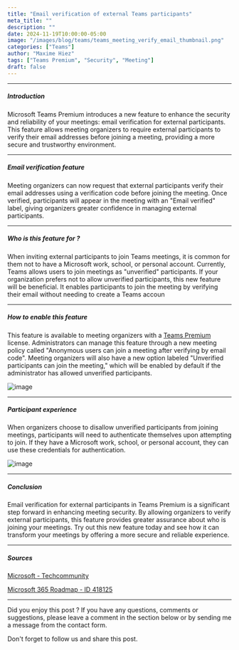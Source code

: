 ```yaml
---
title: "Email verification of external Teams participants"
meta_title: ""
description: ""
date: 2024-11-19T10:00:00-05:00
image: "/images/blog/teams/teams_meeting_verify_email_thumbnail.png"
categories: ["Teams"]
author: "Maxime Hiez"
tags: ["Teams Premium", "Security", "Meeting"]
draft: false
---
```

---

##### Introduction
Microsoft Teams Premium introduces a new feature to enhance the security and reliability of your meetings: email verification for external participants. This feature allows meeting organizers to require external participants to verify their email addresses before joining a meeting, providing a more secure and trustworthy environment.

---

##### Email verification feature
Meeting organizers can now request that external participants verify their email addresses using a verification code before joining the meeting. Once verified, participants will appear in the meeting with an "Email verified" label, giving organizers greater confidence in managing external participants.

---

##### Who is this feature for ?
When inviting external participants to join Teams meetings, it is common for them not to have a Microsoft work, school, or personal account. Currently, Teams allows users to join meetings as "unverified" participants. If your organization prefers not to allow unverified participants, this new feature will be beneficial. It enables participants to join the meeting by verifying their email without needing to create a Teams accoun

---

##### How to enable this feature
This feature is available to meeting organizers with a <u>Teams Premium</u> license. Administrators can manage this feature through a new meeting policy called "Anonymous users can join a meeting after verifying by email code". Meeting organizers will also have a new option labeled "Unverified participants can join the meeting," which will be enabled by default if the administrator has allowed unverified participants.

![image](/images/blog/teams/teams_meeting_verify_email_001.png)

---

##### Participant experience
When organizers choose to disallow unverified participants from joining meetings, participants will need to authenticate themselves upon attempting to join. If they have a Microsoft work, school, or personal account, they can use these credentials for authentication.

![image](/images/blog/teams/teams_meeting_verify_email_002.png)

---

##### Conclusion
Email verification for external participants in Teams Premium is a significant step forward in enhancing meeting security. By allowing organizers to verify external participants, this feature provides greater assurance about who is joining your meetings. Try out this new feature today and see how it can transform your meetings by offering a more secure and reliable experience.

---

##### Sources
[Microsoft - Techcommunity](https://techcommunity.microsoft.com/blog/microsoftteamsblog/enhance-meeting-security-with-teams-premium%E2%80%99s-email-verification-for-external-me/4292196)

[Microsoft 365 Roadmap - ID 418125](https://www.microsoft.com/en-us/microsoft-365/roadmap?filters=Microsoft%20Teams&searchterms=418125)

---


Did you enjoy this post ? If you have any questions, comments or suggestions, please leave a comment in the section below or by sending me a message from the contact form.

Don't forget to follow us and share this post.